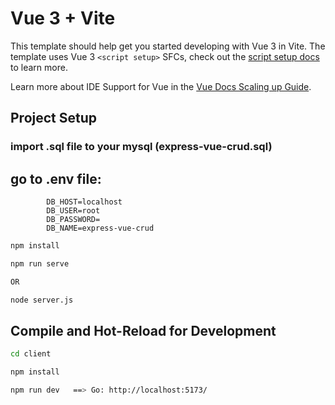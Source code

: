 # Vue 3 + Vite


This template should help get you started developing with Vue 3 in Vite. The template uses Vue 3 `<script setup>` SFCs, check out the [script setup docs](https://v3.vuejs.org/api/sfc-script-setup.html#sfc-script-setup) to learn more.

Learn more about IDE Support for Vue in the [Vue Docs Scaling up Guide](https://vuejs.org/guide/scaling-up/tooling.html#ide-support).

## Project Setup

  ### import .sql file to your mysql (express-vue-crud.sql)

 ## go to .env file: 

            DB_HOST=localhost
            DB_USER=root
            DB_PASSWORD=
            DB_NAME=express-vue-crud

```sh
npm install

npm run serve   

OR   

node server.js
```

## Compile and Hot-Reload for Development

```sh
cd client

npm install

npm run dev   ==> Go: http://localhost:5173/
```

## 
